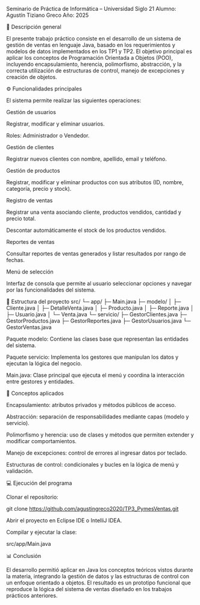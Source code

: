 Seminario de Práctica de Informática – Universidad Siglo 21
Alumno: Agustín Tiziano Greco
Año: 2025

📘 Descripción general

El presente trabajo práctico consiste en el desarrollo de un sistema de gestión de ventas en lenguaje Java, basado en los requerimientos y modelos de datos implementados en los TP1 y TP2.
El objetivo principal es aplicar los conceptos de Programación Orientada a Objetos (POO), incluyendo encapsulamiento, herencia, polimorfismo, abstracción, y la correcta utilización de estructuras de control, manejo de excepciones y creación de objetos.

⚙️ Funcionalidades principales

El sistema permite realizar las siguientes operaciones:

Gestión de usuarios

Registrar, modificar y eliminar usuarios.

Roles: Administrador o Vendedor.

Gestión de clientes

Registrar nuevos clientes con nombre, apellido, email y teléfono.

Gestión de productos

Registrar, modificar y eliminar productos con sus atributos (ID, nombre, categoría, precio y stock).

Registro de ventas

Registrar una venta asociando cliente, productos vendidos, cantidad y precio total.

Descontar automáticamente el stock de los productos vendidos.

Reportes de ventas

Consultar reportes de ventas generados y listar resultados por rango de fechas.

Menú de selección

Interfaz de consola que permite al usuario seleccionar opciones y navegar por las funcionalidades del sistema.

🧠 Estructura del proyecto
src/
 └─ app/
     ├─ Main.java
     ├─ modelo/
     │   ├─ Cliente.java
     │   ├─ DetalleVenta.java
     │   ├─ Producto.java
     │   ├─ Reporte.java
     │   ├─ Usuario.java
     │   └─ Venta.java
     └─ servicio/
         ├─ GestorClientes.java
         ├─ GestorProductos.java
         ├─ GestorReportes.java
         ├─ GestorUsuarios.java
         └─ GestorVentas.java


Paquete modelo: Contiene las clases base que representan las entidades del sistema.

Paquete servicio: Implementa los gestores que manipulan los datos y ejecutan la lógica del negocio.

Main.java: Clase principal que ejecuta el menú y coordina la interacción entre gestores y entidades.

🧩 Conceptos aplicados

Encapsulamiento: atributos privados y métodos públicos de acceso.

Abstracción: separación de responsabilidades mediante capas (modelo y servicio).

Polimorfismo y herencia: uso de clases y métodos que permiten extender y modificar comportamientos.

Manejo de excepciones: control de errores al ingresar datos por teclado.

Estructuras de control: condicionales y bucles en la lógica de menú y validación.

💻 Ejecución del programa

Clonar el repositorio:

git clone https://github.com/agustingreco2020/TP3_PymesVentas.git


Abrir el proyecto en Eclipse IDE o IntelliJ IDEA.

Compilar y ejecutar la clase:

src/app/Main.java

📊 Conclusión

El desarrollo permitió aplicar en Java los conceptos teóricos vistos durante la materia, integrando la gestión de datos y las estructuras de control con un enfoque orientado a objetos.
El resultado es un prototipo funcional que reproduce la lógica del sistema de ventas diseñado en los trabajos prácticos anteriores.
